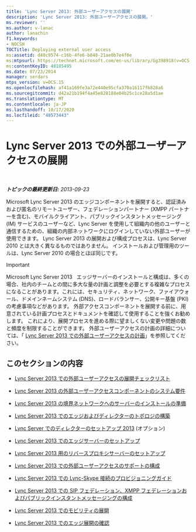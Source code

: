 ```yaml
---
title: 'Lync Server 2013: 外部ユーザーアクセスの展開'
description: 'Lync Server 2013: 外部ユーザーアクセスの展開。'
ms.reviewer: ''
ms.author: v-lanac
author: lanachin
f1.keywords:
- NOCSH
TOCTitle: Deploying external user access
ms:assetid: d40c9574-c16b-4fe6-b848-21ae0b7e4f0e
ms:mtpsurl: https://technet.microsoft.com/en-us/library/Gg398918(v=OCS.15)
ms:contentKeyID: 48185495
ms.date: 07/23/2014
manager: serdars
mtps_version: v=OCS.15
ms.openlocfilehash: af41a169fe3a72e440e95cfa370a16117fb828a6
ms.sourcegitcommit: d42a21b194f4a45e828188e04b25c1ce28a5d1ae
ms.translationtype: MT
ms.contentlocale: ja-JP
ms.lasthandoff: 10/17/2020
ms.locfileid: "48573443"
---
```

# <a name="deploying-external-user-access-in-lync-server-2013"></a>Lync Server 2013 での外部ユーザーアクセスの展開

<div data-xmlns="http://www.w3.org/1999/xhtml">

<div class="topic" data-xmlns="http://www.w3.org/1999/xhtml" data-msxsl="urn:schemas-microsoft-com:xslt" data-cs="https://msdn.microsoft.com/">

<div data-asp="https://msdn2.microsoft.com/asp">



</div>

<div id="mainSection">

<div id="mainBody">

<span> </span>

_**トピックの最終更新日:** 2013-09-23_

Microsoft Lync Server 2013 のエッジコンポーネントを展開すると、認証済みおよび匿名のリモートユーザー、フェデレーションパートナー (XMPP パートナーを含む)、モバイルクライアント、パブリックインスタントメッセージング (IM) サービスのユーザーなど、Lync Server を使用して組織内の他のユーザーと通信するための、組織の内部ネットワークにログインしていない外部ユーザーが使用できます。 Lync Server 2013 の展開および構成プロセスは、Lync Server 2010 とは大きく異なるものではありません。 インストールおよび管理用のツールは、Lync Server 2010 の場合とほぼ同じです。

<div>


> [!IMPORTANT]  
> Microsoft Lync Server 2013 &nbsp; エッジサーバーのインストールと構成は、多くの場合、社内のチームとの間に多大な量の計画と調整を必要とする複雑なプロセスになることがあります。これには、セキュリティ、ネットワーク、ファイアウォール、ドメインネームシステム (DNS)、ロードバランサー、公開キー基盤 (PKI) の考慮事項などがあります。 外部アクセスコンポーネントを展開する前に、用意されている計画プロセスとドキュメントを確認して使用することを強くお勧めします。 これにより、展開プロセスを進める際に望ましくない変更や問題の数と頻度を制限することができます。 外部ユーザーアクセスの計画の詳細については、「 <A href="lync-server-2013-planning-for-external-user-access.md">Lync Server 2013 での外部ユーザーアクセスの計画</A>」を参照してください。



</div>

<div>

## <a name="in-this-section"></a>このセクションの内容

  - [Lync Server 2013 での外部ユーザーアクセスの展開チェックリスト](lync-server-2013-deployment-checklist-for-external-user-access.md)

  - [Lync Server 2013 の外部ユーザーアクセスコンポーネントのシステム要件](lync-server-2013-system-requirements-for-external-user-access-components.md)

  - [Lync Server 2013 の境界ネットワークへのサーバーのインストールの準備](lync-server-2013-preparing-for-installation-of-servers-in-the-perimeter-network.md)

  - [Lync Server 2013 でのエッジおよびディレクターのトポロジの構築](lync-server-2013-building-an-edge-and-director-topology.md)

  - [Lync Server でのディレクターのセットアップ 2013](lync-server-2013-setting-up-the-director.md) (オプション)

  - [Lync Server 2013 でのエッジサーバーのセットアップ](lync-server-2013-setting-up-edge-servers.md)

  - [Lync Server 2013 用のリバースプロキシサーバーのセットアップ](lync-server-2013-setting-up-reverse-proxy-servers.md)

  - [Lync Server 2013 での外部ユーザーアクセスのサポートの構成](lync-server-2013-configuring-support-for-external-user-access.md)

  - [Lync Server 2013 での Lync-Skype 接続のプロビジョニングガイド](lync-server-2013-provisioning-guide-for-lync-skype-connectivity.md)

  - [Lync Server 2013 での SIP フェデレーション、XMPP フェデレーションおよびパブリックインスタントメッセージングの構成](lync-server-2013-configuring-sip-federation-xmpp-federation-and-public-instant-messaging.md)

  - [Lync Server 2013 でのモビリティの展開](lync-server-2013-deploying-mobility.md)

  - [Lync Server 2013 でのエッジ展開の確認](lync-server-2013-verifying-your-edge-deployment.md)

</div>

</div>

<span> </span>

</div>

</div>

</div>

